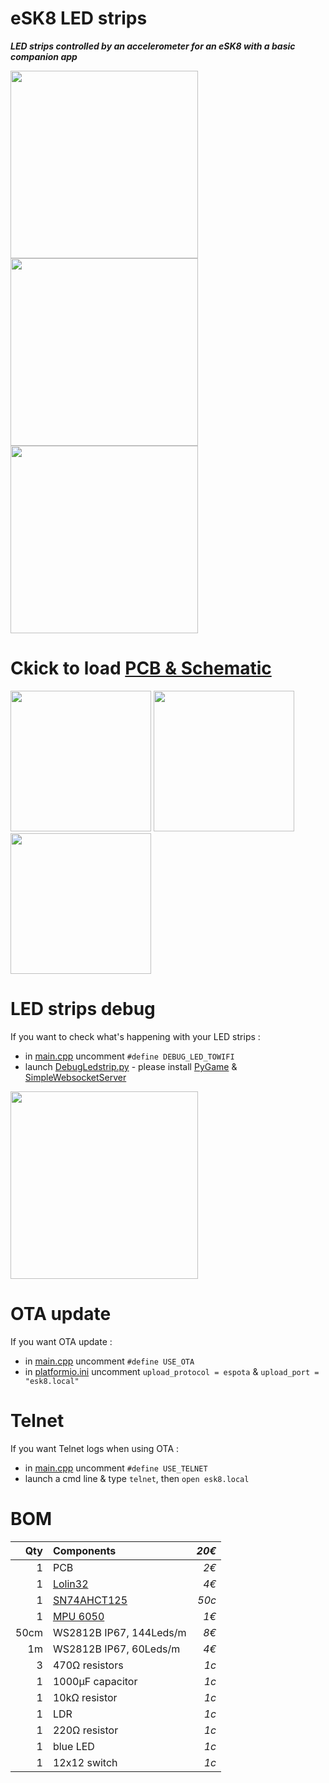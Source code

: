 # eSK8 LED strips
***LED strips controlled by an accelerometer for an eSK8 with a basic companion app***

<img src="https://media.giphy.com/media/IhCHKo42Hx7WFkRmzQ/giphy.gif" height="300"> <img src="https://media.giphy.com/media/fY5xLxGayUptPZuTfG/giphy.gif" height="300"> <img src="https://media.giphy.com/media/RfYtkG17dUJyVmbPet/giphy.gif" height="300"> 

# Ckick to load [PCB & Schematic](https://easyeda.com/seb.morin/esk8) 

[<img src="https://image.easyeda.com/histories/aaf838e4a54c468f9502dc529522ac38.png" height="225">](https://easyeda.com/seb.morin/esk8) [<img src="https://i.imgur.com/bn5Pk2N.jpg" height="225">](https://easyeda.com/seb.morin/esk8) [<img src="https://i.imgur.com/fsrZ5Zs.jpg" height="225">](https://easyeda.com/seb.morin/esk8)

# LED strips debug
If you want to check what's happening with your LED strips : 
* in [main.cpp](https://github.com/sebdelsol/Esk8/blob/master/src/main.cpp) uncomment ```#define DEBUG_LED_TOWIFI``` 
* launch [DebugLedstrip.py](https://github.com/sebdelsol/Esk8/blob/master/DebugLedstrip.py) - please install [PyGame](https://www.pygame.org) & [SimpleWebsocketServer](https://pypi.org/project/simple-websocket-server)

<img src="https://media.giphy.com/media/eJFgXPfn9yUhgEfCkM/giphy.gif" height="300">

# OTA update
If you want OTA update : 
* in [main.cpp](https://github.com/sebdelsol/Esk8/blob/master/src/main.cpp) uncomment ```#define USE_OTA```
* in [platformio.ini](https://github.com/sebdelsol/Esk8/blob/master/platformio.ini) uncomment ```upload_protocol = espota``` & ```upload_port = "esk8.local"```

# Telnet
If you want Telnet logs when using OTA : 
* in [main.cpp](https://github.com/sebdelsol/Esk8/blob/master/src/main.cpp) uncomment ```#define USE_TELNET```
* launch a cmd line & type ```telnet```, then ```open esk8.local```
# BOM

Qty | Components | *20€*
---:| :---| ---:
1| PCB| *2€*
1|[Lolin32](https://wiki.wemos.cc/products:lolin32:lolin32)| *4€*
1|[SN74AHCT125](https://www.ti.com/product/SN74AHCT125) | *50c*
1|[MPU 6050](https://invensense.tdk.com/products/motion-tracking/6-axis/mpu-6050/) | *1€*
50cm|WS2812B IP67, 144Leds/m | *8€*
1m|WS2812B IP67, 60Leds/m | *4€*
3|470Ω resistors | *1c*
1|1000μF capacitor | *1c*
1|10kΩ resistor | *1c*
1|LDR | *1c*
1|220Ω resistor | *1c*
1|blue LED | *1c*
1|12x12 switch | *1c*
